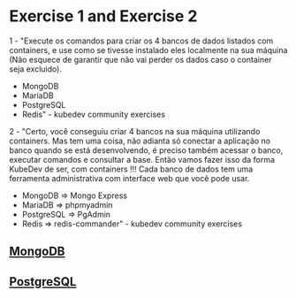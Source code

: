 # Exercise 1 and Exercise 2

1 - "Execute os comandos para criar os 4 bancos de dados listados com containers, e use como se tivesse instalado eles localmente na sua máquina (Não esquece de garantir que não vai perder os dados caso o container seja excluido).

- MongoDB
- MariaDB
- PostgreSQL
- Redis" - kubedev community exercises

2 - "Certo, você conseguiu criar 4 bancos na sua máquina utilizando containers. Mas tem uma coisa, não adianta só conectar a aplicação no banco quando se está desenvolvendo, é preciso também acessar o banco, executar comandos e consultar a base. Então vamos fazer isso da forma KubeDev de ser, com containers !!! Cada banco de dados tem uma ferramenta administrativa com interface web que você pode usar.

- MongoDB ⇒ Mongo Express
- MariaDB ⇒ phpmyadmin
- PostgreSQL ⇒ PgAdmin
- Redis ⇒ redis-commander" - kubedev community exercises

## [MongoDB](mongodb/README.md)

## [PostgreSQL](postgresql/README.md)
